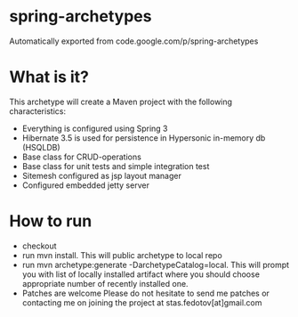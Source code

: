 # spring-archetypes
Automatically exported from code.google.com/p/spring-archetypes

What is it?
===========

This archetype will create a Maven project with the following characteristics:

* Everything is configured using Spring 3
* Hibernate 3.5 is used for persistence in Hypersonic in-memory db (HSQLDB)
* Base class for CRUD-operations
* Base class for unit tests and simple integration test
* Sitemesh configured as jsp layout manager
* Configured embedded jetty server

How to run
==========

* checkout
* run mvn install. This will public archetype to local repo
* run mvn archetype:generate -DarchetypeCatalog=local. This will prompt you with list of locally installed artifact where you should choose appropriate number of recently installed one.
* Patches are welcome
Please do not hesitate to send me patches or contacting me on joining the project at stas.fedotov[at]gmail.com
